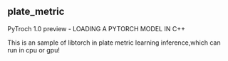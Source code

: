 ## plate_metric
PyTroch 1.0 preview - LOADING A PYTORCH MODEL IN C++

This is an sample of libtorch in plate metric learning inference,which can run in cpu or gpu!

